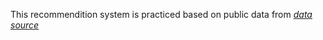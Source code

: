 This recommendition system is practiced based on public data from *[data source](https://github.com/caserec/Datasets-for-Recommender-Systems?utm_source=chatgpt.com)*